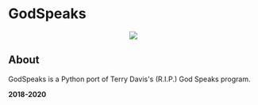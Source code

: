 # GodSpeaks
<p align="center">
    <img src="logo.jpg">
</p>

## About
GodSpeaks is a Python port of Terry Davis's (R.I.P.) God Speaks program.

**2018-2020**